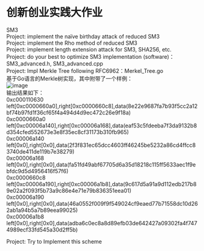 # 创新创业实践大作业
SM3  
Project: implement the naïve birthday attack of reduced SM3  
Project: implement the Rho method of reduced SM3  
Project: implement length extension attack for SM3, SHA256, etc.  
Project: do your best to optimize SM3 implementation (software)：SM3_advanced.h, SM3_advanced.cpp  
Project: Impl Merkle Tree following RFC6962：Merkel_Tree.go  
基于Go语言的Merkle树实现，其中附带了一个样例：  
![image](https://user-images.githubusercontent.com/78082874/178011264-26870bc4-36e0-4d67-9d12-55f25d47517a.png)  
输出结果如下：  
0xc000110630  
left[0xc0000660a0],right[0xc0000660c8],data(8e22e9687fa7b93f5cc2a12bf74b97fd1f36cf65f4a494d4d9ec472c26e9f18a)  
0xc0000660a0                                                                                                    
left[0xc00006a140],right[0xc00006a168],data(eaf53c5fdeeba7f3da9132b8d354cfed552673e3e8f35ec8cf31173b310fb965)  
0xc00006a140                                                                                                   
left[0x0],right[0x0],data(2f3f831ec65dcc4603ff46245be5232a86cd4ffcc83740de411de119b7e38279)                    
0xc00006a168                                                                                                   
left[0x0],right[0x0],data(fa51fd49abf67705d6a35d18218c115ff5633aec1f9ebfdc9d5d4956416f57f6)                    
0xc0000660c8                                                                                                   
left[0xc00006a190],right[0xc00006a1b8],data(9c617d5a91a9d112edb217b89e02a2f093f5b73a9c86e4e71e79b836351eea01)  
0xc00006a190                                                                                                   
left[0x0],right[0x0],data(46a0552f009f9f549024cf9eaed77b71558dc10d262ab1a94b5a7b89eea99025)  
0xc00006a1b8  
left[0x0],right[0x0],data(adba6c0ec8a8d89efb03de642427a09302fa4f7474989ecf33fd545a30d2ff5b)  

Project: Try to Implement this scheme   
